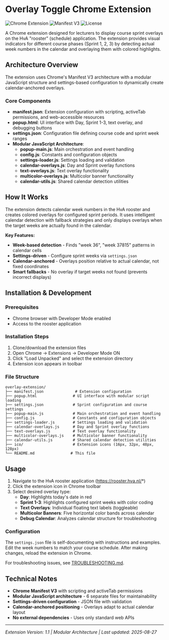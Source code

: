 # Overlay Toggle Chrome Extension

![Chrome Extension](https://img.shields.io/badge/Chrome%20Extension-v1.1-blue?logo=googlechrome)
![Manifest V3](https://img.shields.io/badge/manifest-v3-green?logo=googlechrome)
![License](https://img.shields.io/badge/license-MIT-green)

A Chrome extension designed for lecturers to display course sprint overlays on the HvA "rooster" (schedule) application. The extension provides visual indicators for different course phases (Sprint 1, 2, 3) by detecting actual week numbers in the calendar and overlaying them with colored highlights.

## Architecture Overview

The extension uses Chrome's Manifest V3 architecture with a modular JavaScript structure and settings-based configuration to dynamically create calendar-anchored overlays.

### Core Components

- **manifest.json**: Extension configuration with scripting, activeTab permissions, and web-accessible resources
- **popup.html**: UI interface with Day, Sprint 1-3, text overlay, and debugging buttons
- **settings.json**: Configuration file defining course code and sprint week ranges
- **Modular JavaScript Architecture**:
  - **popup-main.js**: Main orchestration and event handling
  - **config.js**: Constants and configuration objects
  - **settings-loader.js**: Settings loading and validation
  - **calendar-overlays.js**: Day and Sprint overlay functions
  - **text-overlays.js**: Text overlay functionality  
  - **multicolor-overlays.js**: Multicolor banner functionality
  - **calendar-utils.js**: Shared calendar detection utilities

## How It Works

The extension detects calendar week numbers in the HvA rooster and creates colored overlays for configured sprint periods. It uses intelligent calendar detection with fallback strategies and only displays overlays when the target weeks are actually found in the calendar.

**Key Features:**
- **Week-based detection** - Finds "week 36", "week 37815" patterns in calendar cells
- **Settings-driven** - Configure sprint weeks via `settings.json`
- **Calendar-anchored** - Overlays position relative to actual calendar, not fixed coordinates  
- **Smart fallbacks** - No overlay if target weeks not found (prevents incorrect displays)

## Installation & Development

### Prerequisites
- Chrome browser with Developer Mode enabled
- Access to the rooster application

### Installation Steps
1. Clone/download the extension files
2. Open Chrome -> Extensions -> Developer Mode ON
3. Click "Load Unpacked" and select the extension directory
4. Extension icon appears in toolbar

### File Structure
```
overlay-extension/
├── manifest.json              # Extension configuration
├── popup.html                # UI interface with modular script loading
├── settings.json             # Sprint configuration and course settings
├── popup-main.js             # Main orchestration and event handling
├── config.js                 # Constants and configuration objects
├── settings-loader.js        # Settings loading and validation
├── calendar-overlays.js      # Day and Sprint overlay functions
├── text-overlays.js          # Text overlay functionality
├── multicolor-overlays.js    # Multicolor banner functionality
├── calendar-utils.js         # Shared calendar detection utilities
├── ico/                      # Extension icons (16px, 32px, 48px, 128px)
└── README.md                # This file
```

## Usage

1. Navigate to the HvA rooster application (https://rooster.hva.nl/*)
2. Click the extension icon in Chrome toolbar  
3. Select desired overlay type:
   - **Day**: Highlights today's date in red
   - **Sprint 1-3**: Highlights configured sprint weeks with color coding
   - **Text Overlays**: Individual floating text labels (toggleable)
   - **Multicolor Banners**: Five horizontal color bands across calendar
   - **Debug Calendar**: Analyzes calendar structure for troubleshooting

### Configuration

The `settings.json` file is self-documenting with instructions and examples. Edit the week numbers to match your course schedule. After making changes, reload the extension in Chrome.

For troubleshooting issues, see [TROUBLESHOOTING.md](TROUBLESHOOTING.md).

## Technical Notes

- **Chrome Manifest V3** with scripting and activeTab permissions
- **Modular JavaScript architecture** - 6 separate files for maintainability  
- **Settings-driven configuration** - JSON file with validation
- **Calendar-anchored positioning** - Overlays adapt to actual calendar layout
- **No external dependencies** - Uses only standard web APIs

---

*Extension Version: 1.1 | Modular Architecture | Last updated: 2025-08-27*
